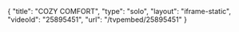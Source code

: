 {
    "title": "COZY COMFORT",
    "type": "solo",
    "layout": "iframe-static",
    "videoId": "25895451",
    "url": "\/tvpembed\/25895451"
}